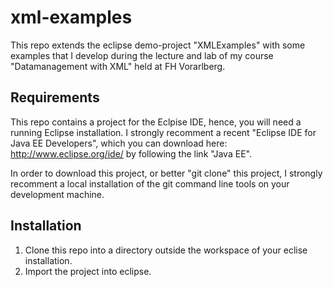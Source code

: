 # xml-examples
This repo extends the eclipse demo-project "XMLExamples" with some examples that I develop during the lecture and lab of my course "Datamanagement with XML" held at FH Vorarlberg.

## Requirements
This repo contains a project for the Eclpise IDE, hence, you will need a running Eclipse installation. I strongly recomment a recent "Eclipse IDE for Java EE Developers", which you can download here: http://www.eclipse.org/ide/ by following the link "Java EE".

In order to download this project, or better "git clone" this project, I strongly recomment a local installation of the git command line tools on your development machine.

## Installation
1. Clone this repo into a directory outside the workspace of your eclise installation.
1. Import the project into eclipse.
